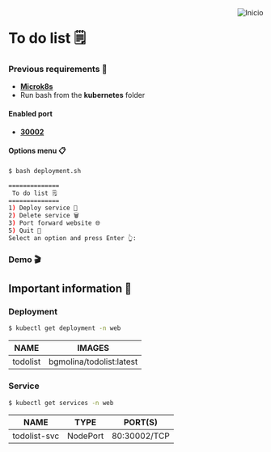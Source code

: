 <a href="README.md">
  <img
    align="right"
    src="https://img.shields.io/badge/Inicio-161b22?style=for-the-badge&logoColor=white&logo=github"
    alt="Inicio"
  />
</a>

# To do list 🗒️

### Previous requirements 📝
- [**Microk8s**](https://microk8s.io/docs/getting-started)
- Run bash from the **kubernetes** folder

#### Enabled port
- [**30002**](http://localhost:30002)

#### Options menu 📋
```bash
$ bash deployment.sh
```
```bash
==============
 To do list 🗒️
==============
1) Deploy service 🚀
2) Delete service 🗑️
3) Port forward website 🌐
5) Quit 👋
Select an option and press Enter 👆: 
```
### Demo 🎬
<!-- <img width="500" src="./demo/kubernetes.gif"/> -->

## Important information 📑
### Deployment
```bash
$ kubectl get deployment -n web
```
| NAME       | IMAGES                   |
| ---------- | ------------------------ |
| todolist   | bgmolina/todolist:latest |

### Service
```bash
$ kubectl get services -n web
```
| NAME           | TYPE     | PORT(S)      |
| -------------- | -------- | ------------ |
| todolist-svc   | NodePort | 80:30002/TCP |
